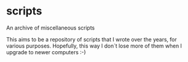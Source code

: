 # scripts
An archive of miscellaneous scripts

This aims to be a repository of scripts that I wrote over the years, for various purposes.
Hopefully, this way I don´t lose more of them when I upgrade to newer computers :-)
